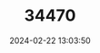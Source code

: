 ---
title: "34470"
category: "Ficus catappifolia"
draft: false
date: 2024-02-22 13:03:50
languages:
  Spanish; Castilian: ["Falsa-catapa"]
---